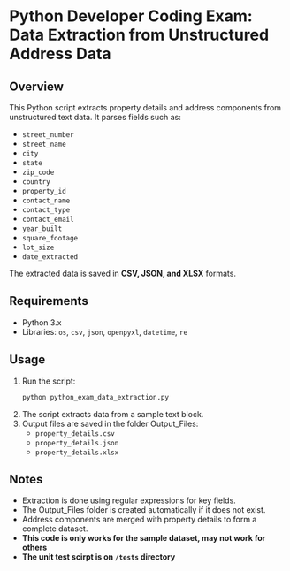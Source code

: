 # Python Developer Coding Exam: Data Extraction from Unstructured Address Data

## Overview
This Python script extracts property details and address components from unstructured text data. 
It parses fields such as:

- `street_number`
- `street_name`
- `city`
- `state`
- `zip_code`
- `country`
- `property_id`
- `contact_name`
- `contact_type`
- `contact_email`
- `year_built`
- `square_footage`
- `lot_size`
- `date_extracted`

The extracted data is saved in **CSV, JSON, and XLSX** formats.

## Requirements
- Python 3.x
- Libraries: `os`, `csv`, `json`, `openpyxl`, `datetime`, `re`

## Usage
1. Run the script:
   ```bash
   python python_exam_data_extraction.py
2. The script extracts data from a sample text block.
3. Output files are saved in the folder Output_Files:
    - `property_details.csv`
    - `property_details.json`
    - `property_details.xlsx`

## Notes
- Extraction is done using regular expressions for key fields.
- The Output_Files folder is created automatically if it does not exist.
- Address components are merged with property details to form a complete dataset.
- **This code is only works for the sample dataset, may not work for others**
- **The unit test scirpt is on `/tests` directory**